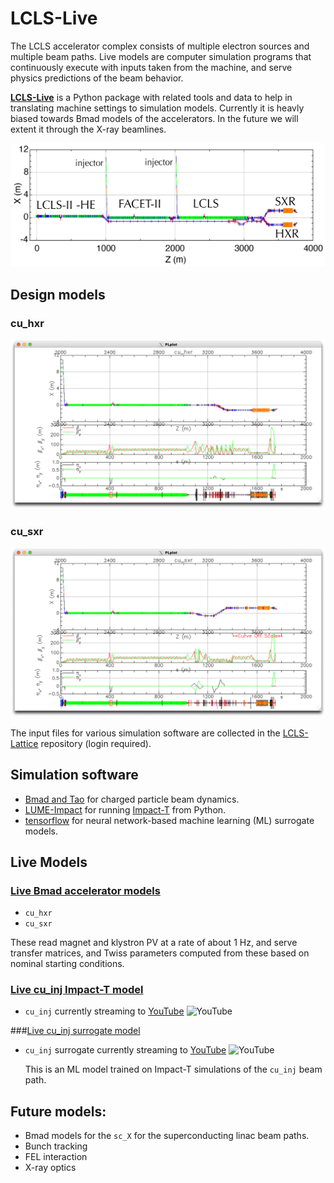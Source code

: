 # LCLS-Live

The LCLS accelerator complex consists of multiple electron sources and multiple beam paths.
Live models are computer simulation programs that continuously execute with inputs taken from the machine, and serve physics predictions of the beam behavior.

[**LCLS-Live**](http://github.com/slaclab/lcls-live) is a Python package with related tools and data to help in translating machine settings to simulation models. Currently it is heavly biased towards Bmad models of the accelerators. In the future we will extent it through the X-ray beamlines. 



![Screenshot](img/lcls_complex.png)




## Design models

### cu_hxr

![cu_hxr](img/tao_cu_hxr_design.png)

### cu_sxr

![cu_sxr](img/tao_cu_sxr_design.png)

The input files for various simulation software are collected in the [LCLS-Lattice](https://github.com/slaclab/lcls-lattice) repository (login required).
 


## Simulation software
- [Bmad and Tao](../bmad/index.md) for charged particle beam dynamics.
- [LUME-Impact](https://github.com/ChristopherMayes/lume-impact) for running [Impact-T](https://github.com/impact-lbl/IMPACT-T) from Python.
- [tensorflow](https://www.tensorflow.org/) for neural network-based machine learning (ML) surrogate models. 

## Live Models
### [Live Bmad accelerator models](https://github.com/slaclab/lcls_live_model)
  
- `cu_hxr`
- `cu_sxr`
    
These read magnet and klystron PV at a rate of about 1 Hz, and serve transfer matrices, and Twiss parameters computed from these based on nominal starting conditions.

### [Live cu_inj Impact-T model](https://github.com/ChristopherMayes/lume-impact-live-demo)




 - `cu_inj` currently streaming to <a href="https://www.youtube.com/watch?v=jEFoHcctZMc" target="_blank">YouTube</a> ![YouTube](https://img.youtube.com/vi/jEFoHcctZMc/0.jpg) 


###[Live cu_inj surrogate model](https://github.com/slaclab/lcls-cu-inj-live)
    
   
    
- `cu_inj` surrogate currently streaming to <a href="https://www.youtube.com/watch?v=1f42uRNfx18" target="_blank">YouTube</a>   ![YouTube](https://img.youtube.com/vi/1f42uRNfx18/0.jpg) 
    
    This is an ML model trained on Impact-T simulations of the `cu_inj` beam path. 




## Future models:
- Bmad models for the `sc_X` for the superconducting linac beam paths. 
- Bunch tracking 
- FEL interaction
- X-ray optics 



